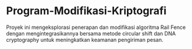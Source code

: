 # Program-Modifikasi-Kriptografi
Proyek ini mengeksplorasi penerapan dan modifikasi algoritma Rail Fence dengan mengintegrasikannya bersama metode circular shift dan DNA cryptography untuk meningkatkan keamanan pengiriman pesan.
